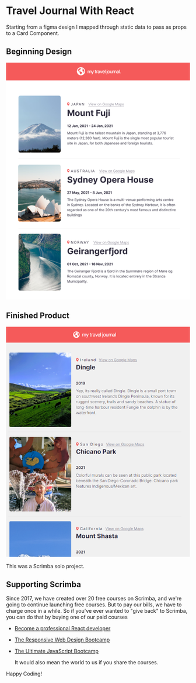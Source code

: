# Travel Journal With React

Starting from a figma design I mapped through static data to pass as props to a Card Component.

## Beginning Design

![Beginning](/Screenshots/traveljournalbegin.png)

## Finished Product

![Ending](/Screenshots/traveljournalfinished.png)


This was a Scrimba solo project.




## Supporting Scrimba

Since 2017, we have created over 20 free courses on Scrimba, and we're going to
continue launching free courses. But to pay our bills, we have to charge once
in a while. So if you've ever wanted to "give back" to Scrimba, you can do that by buying
	one of our paid courses

- [Become a professional React developer](https://scrimba.com/course/greact)
- [The Responsive Web Design Bootcamp](https://scrimba.com/course/gresponsive)
- [The Ultimate JavaScript Bootcamp](https://scrimba.com/course/gjavascript)

	It would also mean the world to us if you share the courses.  

Happy Coding!
